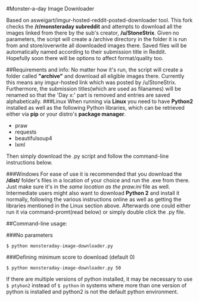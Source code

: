 #Monster-a-day Image Downloader

Based on asweigart/imgur-hosted-reddit-posted-downloader tool.
This fork checks the **/r/monsteraday subreddit** and attempts to download all the images linked from there by the sub's creator, **/u/StoneStrix**. Given no parameters, the script will create a /archive directory in the folder it is run from and store/overwrite all downloaded images there. Saved files will be automatically named according to their submission title in Reddit.  
Hopefully soon there will be options to affect format/quality too.

##Requirements and info:
No matter how it's run, the script will create a folder called **"archive"** and download all eligible images there. Currently this means any imgur-hosted link which was posted by /u/StoneStrix. Furthermore, the submission titles(which are used as filanames) will be renamed so that the 'Day x:' part is removed and entries are saved alphabetically.
###Linux
When running via **Linux** you need to have **Python2** installed as well as the following Python libraries, which can be retrieved either via **pip** or your distro's **package manager**.  

* praw
* requests
* beautifulsoup4
* lxml

Then simply download the .py script and follow the command-line instructions below.

###Windows
For ease of use it is recommended that you download the **/dist/** folder's files in a location of your choice and run the .exe from there. Just make sure it's in the *same location as the praw.ini* file as well.  
Intermediate users might also want to download **Python 2** and install it normally, following the various instructions online as well as getting the libraries mentioned in the Linux section above. Afterwards one could either run it via command-promt(read below) or simply double click the .py file.

##Command-line usage:

###No parameters

`$ python monsteraday-image-downloader.py`

###Defining minimum score to download (default 0)

`$ python monsteraday-image-downloader.py 50`

If there are multiple versions of python installed, it may be necessary to use `$ ptyhon2` instead of `$ python` in systems where more than one version of python is installed and python2 is not the default python environment.
